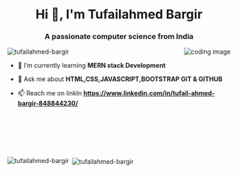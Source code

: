 
<h1 align="center">Hi 👋, I'm Tufailahmed Bargir</h1>
<h3 align="center">A passionate computer science from India</h3>

<img align="right" src="https://th.bing.com/th?id=OIP.hQR3_tCL_phZgIK80wnOcAHaFj&w=288&h=216&c=8&rs=1&qlt=90&o=6&dpr=1.3&pid=3.1&rm=2" alt="coding image">

<p align="left"> <img src="https://komarev.com/ghpvc/?username=tufailahmed-bargir&label=Profile%20views&color=0e75b6&style=flat" alt="tufailahmed-bargir" /> </p>

- 🌱 I’m currently learning **MERN stack Development**

- 💬 Ask me about **HTML,CSS,JAVASCRIPT,BOOTSTRAP GIT & GITHUB**

- 📫 Reach me on linkIn **https://www.linkedin.com/in/tufail-ahmed-bargir-848844230/**

 
 
<br><br><br><br><br>
<p><img align="left" src="https://github-readme-stats.vercel.app/api/top-langs?username=tufailahmed-bargir&show_icons=true&locale=en&layout=compact" alt="tufailahmed-bargir" /></p>

<p>&nbsp;<img align="center" src="https://github-readme-stats.vercel.app/api?username=tufailahmed-bargir&show_icons=true&locale=en" alt="tufailahmed-bargir" /></p>

 
